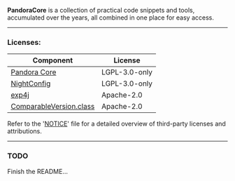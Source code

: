 **PandoraCore** is a collection of practical code snippets and tools, accumulated over the years, all combined in one place for easy access.

--- 
### Licenses:
| Component                                                      | License       |
|----------------------------------------------------------------|---------------|
| [Pandora Core](https://github.com/andrew0030/PandoraCore)      | LGPL-3.0-only |
| [NightConfig](https://github.com/TheElectronWill/night-config) | LGPL-3.0-only |
| [exp4j](https://github.com/fasseg/exp4j)                       | Apache-2.0    |
| [ComparableVersion.class](https://github.com/apache/maven)     | Apache-2.0    |

Refer to the '[NOTICE](https://github.com/andrew0030/PandoraCore/blob/main/common/src/main/resources/NOTICE)' file for a detailed overview of third-party licenses and attributions.

---
### TODO
Finish the README...
